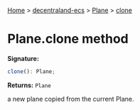 [Home](./index) &gt; [decentraland-ecs](./decentraland-ecs.md) &gt; [Plane](./decentraland-ecs.plane.md) &gt; [clone](./decentraland-ecs.plane.clone.md)

# Plane.clone method


**Signature:**
```javascript
clone(): Plane;
```
**Returns:** `Plane`

a new plane copied from the current Plane.
